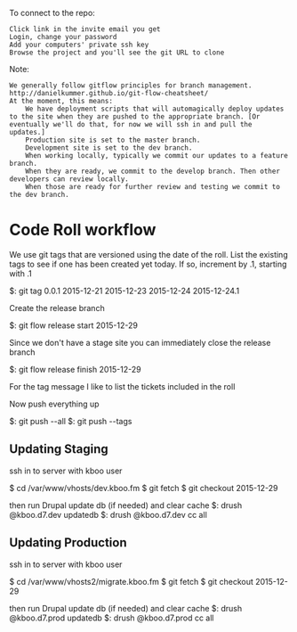  To connect to the repo:

    Click link in the invite email you get
    Login, change your password
    Add your computers' private ssh key
    Browse the project and you'll see the git URL to clone

Note:

    We generally follow gitflow principles for branch management. http://danielkummer.github.io/git-flow-cheatsheet/
    At the moment, this means:
        We have deployment scripts that will automagically deploy updates to the site when they are pushed to the appropriate branch. [Or eventually we'll do that, for now we will ssh in and pull the updates.]
        Production site is set to the master branch.
        Development site is set to the dev branch.
        When working locally, typically we commit our updates to a feature branch. 
        When they are ready, we commit to the develop branch. Then other developers can review locally. 
        When those are ready for further review and testing we commit to the dev branch.


# Code Roll workflow

We use git tags that are versioned using the date of the roll.
List the existing tags to see if one has been created yet today. If so, increment by .1, starting with .1

$: git tag
0.0.1
2015-12-21
2015-12-23
2015-12-24
2015-12-24.1

Create the release branch

$: git flow release start 2015-12-29

Since we don't have a stage site you can immediately close the release branch

$: git flow release finish 2015-12-29

For the tag message I like to list the tickets included in the roll

Now push everything up

$: git push --all
$: git push --tags

## Updating Staging

ssh in to server with kboo user

$ cd /var/www/vhosts/dev.kboo.fm
$ git fetch
$ git checkout 2015-12-29

then run Drupal update db (if needed) and clear cache
$: drush @kboo.d7.dev updatedb
$: drush @kboo.d7.dev cc all

## Updating Production

ssh in to server  with kboo user

$ cd /var/www/vhosts2/migrate.kboo.fm
$ git fetch
$ git checkout 2015-12-29

then run Drupal update db (if needed) and clear cache
$: drush @kboo.d7.prod updatedb
$: drush @kboo.d7.prod cc all
